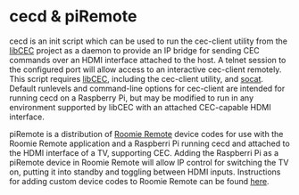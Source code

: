 cecd & piRemote
===============

cecd is an init script which can be used to run the cec-client utility from the
[libCEC][1] project as a daemon to provide an IP bridge for sending CEC commands
over an HDMI interface attached to the host. A telnet session to the configured
port will allow access to an interactive cec-client remotely. This script
requires [libCEC][1], including the cec-client utility, and [socat][2]. Default
runlevels and command-line options for cec-client are intended for running cecd
on a Raspberry Pi, but may be modified to run in any environment supported by
libCEC with an attached CEC-capable HDMI interface.

piRemote is a distribution of [Roomie Remote][3] device codes for use with the
Roomie Remote application and a Raspberri Pi running cecd and attached to the
HDMI interface of a TV, supporting CEC. Adding the Raspberri Pi as a piRemote
device in Roomie Remote will allow IP control for switching the TV on, putting
it into standby and toggling between HDMI inputs. Instructions for adding
custom device codes to Roomie Remote can be found [here][4].

[1]: http://libcec.pulse-eight.com
[2]: http://freecode.com/projects/socat
[3]: http://www.roomieremote.com
[4]: http://www.roomieremote.com/support/#customDevice

